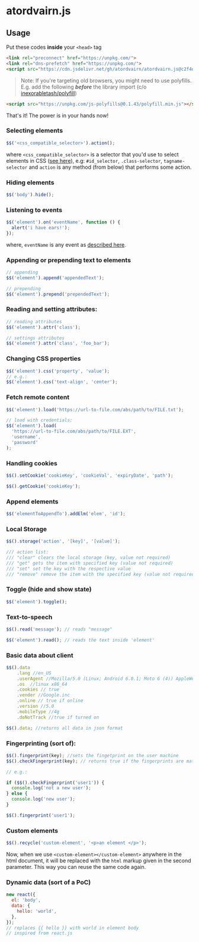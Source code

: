 # atordvairn.js
## Usage

Put these codes **inside** your `<head>` tag

```html
<link rel="preconnect" href="https://unpkg.com/">
<link rel="dns-prefetch" href="https://unpkg.com/">
<script src="https://cdn.jsdelivr.net/gh/atordvairn/atordvairn.js@c2f4df1026d5787be1fc88d9f8c49d1c727eab45/atordvairn.js"></script>
```

> Note: If you're targeting old browsers, you might need to use polyfills. E.g. add the following _**before**_ the library import \(c/o [inexorabletash/polyfill](https://github.com/inexorabletash/polyfill)\)

```html
<script src="https://unpkg.com/js-polyfills@0.1.43/polyfill.min.js"></script>
```


That's it! The power is in your hands now!

### Selecting elements

```javascript
$$('<css_compatible_selector>').action();
```

where `<css_compatible_selector>` is a selector that you'd use to select elements in CSS \([see here](https://developer.mozilla.org/en-US/docs/Web/CSS/CSS_Selectors)\), e.g: `#id_selector`, `.class-selector`, `tagname-selector` and `action` is any method (from below) that performs some action.

### Hiding elements

```javascript
$$('body').hide();
```

### Listening to events

```javascript
$$('element').on('eventName', function () {
  alert('i have ears!');
});
```

where, `eventName` is any event as [described here](https://developer.mozilla.org/en-US/docs/Web/Events#event_listing).

### Appending or prepending text to elements

```javascript
// appending
$$('element').append('appendedText');

// prepending
$$('element').prepend('prependedText');
```

### Reading and setting attributes:

```javascript
// reading attributes
$$('element').attr('class');

// settings attributes
$$('element').attr('class', 'foo_bar');
```

### Changing CSS properties

```javascript
$$('element').css('property', 'value');
// e.g.:
$$('element').css('text-align', 'center');
```

### Fetch remote content

```javascript
$$('element').load('https://url-to-file.com/abs/path/to/FILE.txt');

// load with credentials:
$$('element').load(
  'https://url-to-file.com/abs/path/to/FILE.EXT',
  'username',
  'password'
);
```

### Handling cookies

```javascript
$$().setCookie('cookieKey', 'cookieVal', 'expiryDate', 'path');

$$().getCookie('cookieKey');
```

### Append elements

```javascript
$$('elementToAppendTo').addElm('elem', 'id');
```

### Local Storage

```javascript
$$().storage('action', '[key]', '[value]');

/// action list:
/// "clear" clears the local storage (key, value not required)
/// "get" gets the item with specified key (value not required)
/// "set" set the key with the respective value
/// "remove" remove the item with the specified key (value not required)
```

### Toggle (hide and show state)

```javascript
$$('element').toggle();
```

### Text-to-speech

```javascript
$$().read('message'); // reads "message"

$$('element').read(); // reads the text inside 'element'
```

### Basic data about client

```javascript
$$().data
    .lang //en_US
    .userAgent //Mozilla/5.0 (Linux; Android 6.0.1; Moto G (4)) AppleWebKit/537.36 (KHTML, like Gecko) Chrome/91.0.4472.114 Mobile Safari/537.36"
    .os  //linux x86_64
    .cookies // true
    .vender //Google.inc
    .online // true if online 
    .version //5.0
    .mobileType //4g
    .doNotTrack //true if turned on

$$().data; //returns all data in json format
```

### Fingerprinting (sort of):

```javascript
$$().fingerprint(key); //sets the fingetprint on the user machine
$$().checkFingerprint(key); // returns true if the fingerprints are matched (else false)

// e.g.:

if ($$().checkFingerprint('user1')) {
  console.log('not a new user');
} else {
  console.log('new user');
}

$$().fingerprint('user1');
```

### Custom elements

```javascript
$$().recycle('custom-element', '<p>an element </p>');
```

Now, when we use `<custom-element></custom-element>` anywhere in the html document, it will be replaced with the `html` markup given in the second parameter. This way you can reuse the same code again.

### Dynamic data (sort of a PoC)

```javascript
new react({
  el: 'body',
  data: {
    hello: 'world',
  },
});
// replaces {{ hello }} with world in element body
// inspired from react.js
```
